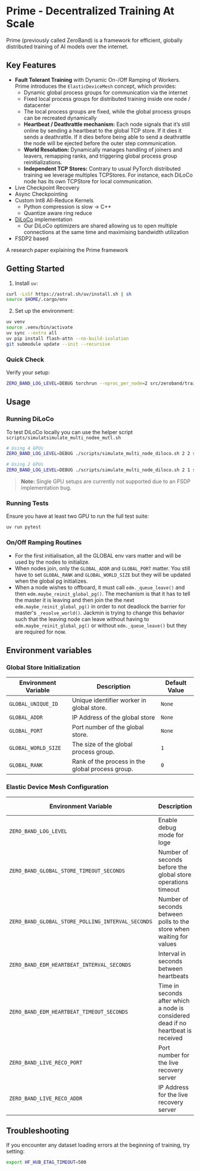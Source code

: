 # Prime - Decentralized Training At Scale
Prime (previously called ZeroBand) is a framework for efficient, globally distributed training of AI models over the internet.

## Key Features
- **Fault Tolerant Training** with Dynamic On-/Off Ramping of Workers. Prime introduces the `ElasticDeviceMesh` concept, which provides:
    - Dynamic global process groups for communication via the internet
    - Fixed local process groups for distributed training inside one node / datacenter
    - The local process groups are fixed, while the global process groups can be recreated dynamically
    - **Heartbeat / Deathrattle mechanism:** Each node signals that it’s still online by sending a heartbeat to the global TCP store. If it dies it sends a deathrattle. If it dies before being able to send a deathrattle the node will be ejected before the outer step communication.
    - **World Resolution:** Dynamically manages handling of joiners and leavers, remapping ranks, and triggering global process group reinitializations.
    - **Independent TCP Stores:** Contrary to usual PyTorch distributed training we leverage multiples TCPStores. For instance, each DiLoCo node has its own TCPStore for local communication.
- Live Checkpoint Recovery
- Async Checkpointing
- Custom Int8 All-Reduce Kernels
    - Python compression is slow -> C++ 
    - Quantize aware ring reduce
- [DiLoCo](https://arxiv.org/abs/2311.08105) implementation
    - Our DiLoCo optimizers are shared allowing us to open multiple connections at the same time and maximising bandwidth utilization
- FSDP2 based

A research paper explaining the Prime framework  

## Getting Started

1. Install `uv`:

```bash
curl -LsSf https://astral.sh/uv/install.sh | sh
source $HOME/.cargo/env
```

2. Set up the environment:
```bash
uv venv
source .venv/bin/activate
uv sync --extra all
uv pip install flash-attn --no-build-isolation
git submodule update --init --recursive
```

### Quick Check

Verify your setup:

```bash
ZERO_BAND_LOG_LEVEL=DEBUG torchrun --nproc_per_node=2 src/zeroband/train.py @configs/debug/normal.toml
```

## Usage

### Running DiLoCo

To test DiLoCo locally you can use the helper script `scripts/simulatsimulate_multi_nodee_mutl.sh` 

```bash
# Using 4 GPUs
ZERO_BAND_LOG_LEVEL=DEBUG ./scripts/simulate_multi_node_diloco.sh 2 2 src/zeroband/train.py @configs/debug/diloco.toml

# Using 2 GPUs
ZERO_BAND_LOG_LEVEL=DEBUG ./scripts/simulate_multi_node_diloco.sh 2 1 src/zeroband/train.py @configs/debug/diloco.toml
```

> **Note:** Single GPU setups are currently not supported due to an FSDP implementation bug.

### Running Tests

Ensure you have at least two GPU to run the full test suite:
```bash
uv run pytest
```

### On/Off Ramping Routines
- For the first initialisation, all the GLOBAL env vars matter and will be used by the nodes to initialize.
- When nodes join, only the `GLOBAL_ADDR` and `GLOBAL_PORT` matter. You still have to set `GLOBAL_RANK` and `GLOBAL_WORLD_SIZE` but they will be updated when the global pg initializes.
- When a node wishes to offboard, it must call `edm._queue_leave()` and then `edm.maybe_reinit_global_pg()`. The mechanism is that it has to tell the master it is leaving and then join the the next `edm.maybe_reinit_global_pg()` in order to not deadlock the barrier for master's `_resolve_world()`. Jackmin is trying to change this behavior such that the leaving node can leave without having to `edm.maybe_reinit_global_pg()` or without `edm._queue_leave()` but they are required for now.

## Environment variables
### Global Store Initialization
| Environment Variable  | Description                                      | Default Value |
|-----------------------|--------------------------------------------------|---------------|
| `GLOBAL_UNIQUE_ID`    | Unique identifier worker in global store.        | `None`  |
| `GLOBAL_ADDR`         | IP Address of the global store                   | `None`  |
| `GLOBAL_PORT`         | Port number of the global store.                 | `None` |
| `GLOBAL_WORLD_SIZE`   | The size of the global process group.            | `1` |
| `GLOBAL_RANK`         | Rank of the process in the global process group. | `0` |

### Elastic Device Mesh Configuration
| Environment Variable  | Description                                      | Default Value |
|-----------------------|--------------------------------------------------|---------------|
| `ZERO_BAND_LOG_LEVEL` | Enable debug mode for loge | `False` |
| `ZERO_BAND_GLOBAL_STORE_TIMEOUT_SECONDS` | Number of seconds before the global store operations timeout | `300` |
| `ZERO_BAND_GLOBAL_STORE_POLLING_INTERVAL_SECONDS` | Number of seconds between polls to the store when waiting for values | `0.1` |
| `ZERO_BAND_EDM_HEARTBEAT_INTERVAL_SECONDS` | Interval in seconds between heartbeats | `2` |
| `ZERO_BAND_EDM_HEARTBEAT_TIMEOUT_SECONDS` | Time in seconds after which a node is considered dead if no heartbeat is received | `10` |
| `ZERO_BAND_LIVE_RECO_PORT` | Port number for the live recovery server | random |  
| `ZERO_BAND_LIVE_RECO_ADDR` | IP Address for the live recovery server | `localhost` |  

## Troubleshooting

If you encounter any dataset loading errors at the beginning of training, try setting:

```bash
export HF_HUB_ETAG_TIMEOUT=500
```